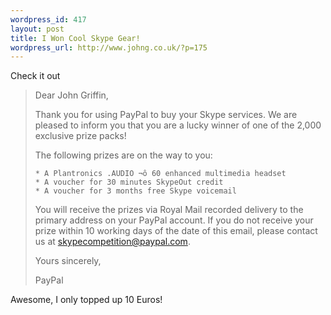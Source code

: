 ```yaml
--- 
wordpress_id: 417
layout: post
title: I Won Cool Skype Gear!
wordpress_url: http://www.johng.co.uk/?p=175
---
```

Check it out

<blockquote>Dear John Griffin,

Thank you for using PayPal to buy your Skype services. We are pleased to inform you that you are a lucky winner of one of the 2,000 exclusive prize packs!

The following prizes are on the way to you:

    * A Plantronics .AUDIO ¬ô 60 enhanced multimedia headset
    * A voucher for 30 minutes SkypeOut credit
    * A voucher for 3 months free Skype voicemail

You will receive the prizes via Royal Mail recorded delivery to the primary address on your PayPal account. If you do not receive your prize within 10 working days of the date of this email, please contact us at skypecompetition@paypal.com.

Yours sincerely,

PayPal</blockquote>

Awesome, I only topped up 10 Euros!
